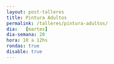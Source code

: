 ```yaml
---
layout: post-talleres
title: Pintura Adultos
permalink: /talleres/pintura-adultos/
dia:   [martes]
dia-semana: 20
hora: 10 a 12hs
rondas: true
disable: true
---
```

